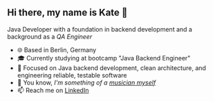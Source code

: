 ## Hi there, my name is Kate 👋
Java Developer with a foundation in backend development and a background as a _QA Engineer_ 

- 🌐 Based in Berlin, Germany
- 🎓 Currently studying at bootcamp "Java Backend Engineer" 
- 👯 Focused on Java backend development, clean architecture, and engineering reliable, testable software 
- 🎵 You know, _I'm something of a [musician myself](https://youtu.be/dXCn9HRHB7o?si=YyDnUVqyeS1KcFvh)_
- 📫 Reach me on [LinkedIn](https://www.linkedin.com/in/ktks/)
